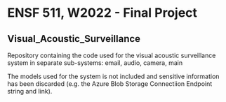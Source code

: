 # ENSF 511, W2022 - Final Project

## Visual_Acoustic_Surveillance

Repository containing the code used for the visual acoustic surveillance system in separate sub-systems: email, audio, camera, main


The models used for the system is not included and sensitive information has been discarded (e.g. the Azure Blob Storage Connectiion Endpoint string and link).
